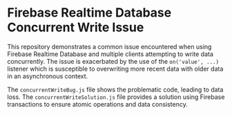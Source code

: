 # Firebase Realtime Database Concurrent Write Issue

This repository demonstrates a common issue encountered when using Firebase Realtime Database and multiple clients attempting to write data concurrently. The issue is exacerbated by the use of the `on('value', ...)` listener which is susceptible to overwriting more recent data with older data in an asynchronous context.

The `concurrentWriteBug.js` file shows the problematic code, leading to data loss.  The `concurrentWriteSolution.js` file provides a solution using Firebase transactions to ensure atomic operations and data consistency.